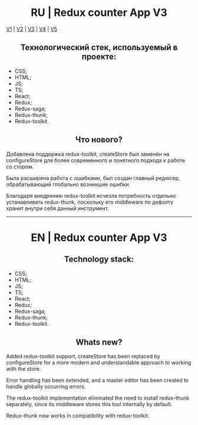 <h1 align="center">RU | Redux counter App V3</h1>

[V1](https://github.com/4min-dev/A-2_V1_ReduxCounterApp) | [V2](https://github.com/4min-dev/A-2_V2_ReduxCounterApp) | [V3](https://github.com/4min-dev/A-2_V3_ReduxCounterApp) | [V4](https://github.com/4min-dev/A-2_V4_ReduxCounterApp) | [V5](https://github.com/4min-dev/A-2_V5_ReduxCounterApp)

<h2 align="center">Технологический стек, используемый в проекте:</h2>

- CSS;
- HTML;
- JS;
- TS;
- React;
- Redux;
- Redux-saga;
- Redux-thunk;
- Redux-toolkit.

<h2 align="center">Что нового?</h2>

Добавлена поддержка redux-toolkit, createStore был заменён на configureStore для более современного и понятного подхода к работе со стором.

Была расширена работа с ошибками, был создан главный редюсер, обрабатывающий глобально возникшие ошибки.

Благодаря внедрению redux-toolkit исчезла потребность отдельно устанавливать redux-thunk, поскольку его middleware по дефолту хранит внутри себя данный инструмент.

<hr/>

<h1 align="center">EN | Redux counter App V3</h1>

<h2 align="center">Technology stack:</h2>

- CSS;
- HTML;
- JS;
- TS;
- React;
- Redux;
- Redux-saga;
- Redux-thunk;
- Redux-toolkit.

<h2 align="center">Whats new?</h2>

Added redux-toolkit support, createStore has been replaced by configureStore for a more modern and understandable approach to working with the store.

Error handling has been extended, and a master editor has been created to handle globally occurring errors.

The redux-toolkit implementation eliminated the need to install redux-thunk separately, since its middleware stores this tool internally by default.

Redux-thunk now works in compatibility with redux-toolkit.

